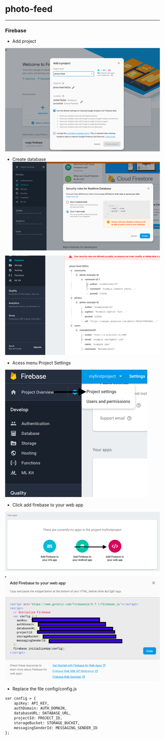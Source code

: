 # photo-feed

----------------------------------------------------------------------

### Firebase

- Add project

![](img/firebase/firebase.png)

- Create database
![](img/firebase/firebase7.png)

![](img/firebase/firebase8.png)



- Acess menu Project Settings

![](img/firebase/firebase2.png)

- Click add firebase to your web app

![](img/firebase/firebase3.png)

![](img/firebase/firebase4.png)

- Replace the file config/config.js

```
var config = {
    apiKey: API_KEY,
    authDomain: AUTH_DOMAIN,
    databaseURL: DATABASE_URL,
    projectId: PROJECT_ID,
    storageBucket: STORAGE_BUCKET,
    messagingSenderId: MESSAGING_SENDER_ID
};

```